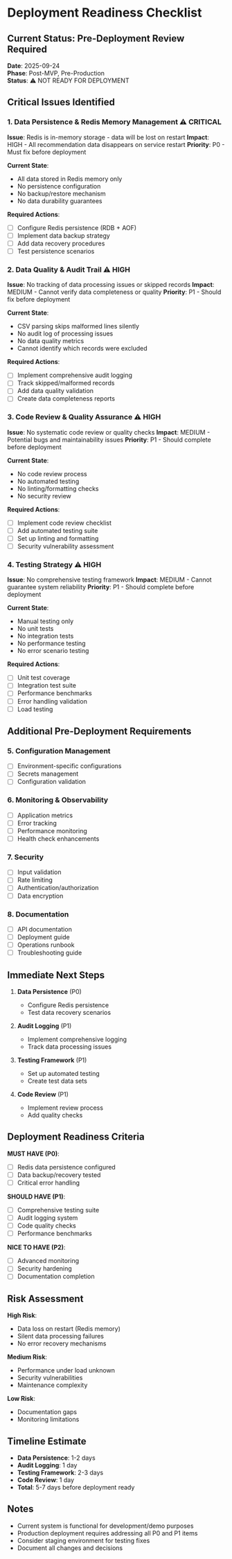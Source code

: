 # Deployment Readiness Checklist

## Current Status: Pre-Deployment Review Required

**Date**: 2025-09-24  
**Phase**: Post-MVP, Pre-Production  
**Status**: ⚠️ NOT READY FOR DEPLOYMENT

## Critical Issues Identified

### 1. Data Persistence & Redis Memory Management ⚠️ CRITICAL
**Issue**: Redis is in-memory storage - data will be lost on restart
**Impact**: HIGH - All recommendation data disappears on service restart
**Priority**: P0 - Must fix before deployment

**Current State**:
- All data stored in Redis memory only
- No persistence configuration
- No backup/restore mechanism
- No data durability guarantees

**Required Actions**:
- [ ] Configure Redis persistence (RDB + AOF)
- [ ] Implement data backup strategy
- [ ] Add data recovery procedures
- [ ] Test persistence scenarios

### 2. Data Quality & Audit Trail ⚠️ HIGH
**Issue**: No tracking of data processing issues or skipped records
**Impact**: MEDIUM - Cannot verify data completeness or quality
**Priority**: P1 - Should fix before deployment

**Current State**:
- CSV parsing skips malformed lines silently
- No audit log of processing issues
- No data quality metrics
- Cannot identify which records were excluded

**Required Actions**:
- [ ] Implement comprehensive audit logging
- [ ] Track skipped/malformed records
- [ ] Add data quality validation
- [ ] Create data completeness reports

### 3. Code Review & Quality Assurance ⚠️ HIGH
**Issue**: No systematic code review or quality checks
**Impact**: MEDIUM - Potential bugs and maintainability issues
**Priority**: P1 - Should complete before deployment

**Current State**:
- No code review process
- No automated testing
- No linting/formatting checks
- No security review

**Required Actions**:
- [ ] Implement code review checklist
- [ ] Add automated testing suite
- [ ] Set up linting and formatting
- [ ] Security vulnerability assessment

### 4. Testing Strategy ⚠️ HIGH
**Issue**: No comprehensive testing framework
**Impact**: MEDIUM - Cannot guarantee system reliability
**Priority**: P1 - Should complete before deployment

**Current State**:
- Manual testing only
- No unit tests
- No integration tests
- No performance testing
- No error scenario testing

**Required Actions**:
- [ ] Unit test coverage
- [ ] Integration test suite
- [ ] Performance benchmarks
- [ ] Error handling validation
- [ ] Load testing

## Additional Pre-Deployment Requirements

### 5. Configuration Management
- [ ] Environment-specific configurations
- [ ] Secrets management
- [ ] Configuration validation

### 6. Monitoring & Observability
- [ ] Application metrics
- [ ] Error tracking
- [ ] Performance monitoring
- [ ] Health check enhancements

### 7. Security
- [ ] Input validation
- [ ] Rate limiting
- [ ] Authentication/authorization
- [ ] Data encryption

### 8. Documentation
- [ ] API documentation
- [ ] Deployment guide
- [ ] Operations runbook
- [ ] Troubleshooting guide

## Immediate Next Steps

1. **Data Persistence** (P0)
   - Configure Redis persistence
   - Test data recovery scenarios

2. **Audit Logging** (P1)
   - Implement comprehensive logging
   - Track data processing issues

3. **Testing Framework** (P1)
   - Set up automated testing
   - Create test data sets

4. **Code Review** (P1)
   - Implement review process
   - Add quality checks

## Deployment Readiness Criteria

**MUST HAVE (P0)**:
- [ ] Redis data persistence configured
- [ ] Data backup/recovery tested
- [ ] Critical error handling

**SHOULD HAVE (P1)**:
- [ ] Comprehensive testing suite
- [ ] Audit logging system
- [ ] Code quality checks
- [ ] Performance benchmarks

**NICE TO HAVE (P2)**:
- [ ] Advanced monitoring
- [ ] Security hardening
- [ ] Documentation completion

## Risk Assessment

**High Risk**:
- Data loss on restart (Redis memory)
- Silent data processing failures
- No error recovery mechanisms

**Medium Risk**:
- Performance under load unknown
- Security vulnerabilities
- Maintenance complexity

**Low Risk**:
- Documentation gaps
- Monitoring limitations

## Timeline Estimate

- **Data Persistence**: 1-2 days
- **Audit Logging**: 1 day
- **Testing Framework**: 2-3 days
- **Code Review**: 1 day
- **Total**: 5-7 days before deployment ready

## Notes

- Current system is functional for development/demo purposes
- Production deployment requires addressing all P0 and P1 items
- Consider staging environment for testing fixes
- Document all changes and decisions

